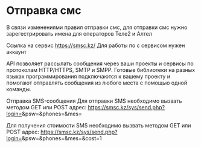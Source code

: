 # Отправка смс

В связи изменениями правил отправки смс, для отправки смс нужно зарегестрировать имена для операторов Теле2 и Алтел

Ссылка на сервис https://smsc.kz/
Для работы по с сервисом нужен аккаунт

API позволяет рассылать сообщения через ваши проекты и сервисы по протоколам HTTP/HTTPS, SMTP и SMPP. Готовые библиотеки на разных языках программирования подключаются к вашему проекту и помогают отправлять сообщения из любого места с помощью одной команды.

Отправка SMS-сообщения
Для отправки SMS необходимо вызвать методом GET или POST адрес:
https://smsc.kz/sys/send.php?login=<login>&psw=<password>&phones=<phones>&mes=<message>

Для получения стоимости SMS необходимо вызвать методом GET или POST адрес:
https://smsc.kz/sys/send.php?login=<login>&psw=<password>&phones=<phones>&mes=<message>&cost=1

  
